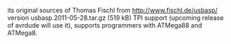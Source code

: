 its original sources of Thomas Fischl from http://www.fischl.de/usbasp/
version usbasp.2011-05-28.tar.gz (519 kB) TPI support (upcoming release of avrdude will use it), supports programmers with ATMega88 and ATMega8.
